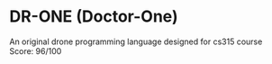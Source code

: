 # DR-ONE (Doctor-One)
An original drone programming language designed for cs315 course\
Score: 96/100
